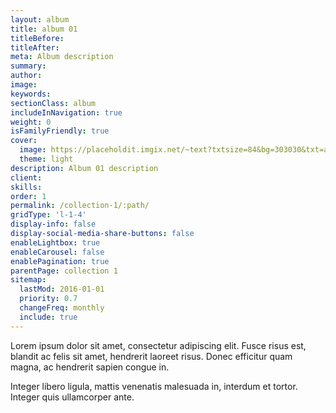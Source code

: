 ```yaml
---
layout: album
title: album 01
titleBefore:
titleAfter:
meta: Album description
summary:
author:
image:
keywords:
sectionClass: album
includeInNavigation: true
weight: 0
isFamilyFriendly: true
cover:
  image: https://placeholdit.imgix.net/~text?txtsize=84&bg=303030&txt=album-1&w=1653&h=1167
  theme: light
description: Album 01 description
client:
skills:
order: 1
permalink: /collection-1/:path/
gridType: 'l-1-4'
display-info: false
display-social-media-share-buttons: false
enableLightbox: true
enableCarousel: false
enablePagination: true
parentPage: collection 1
sitemap:
  lastMod: 2016-01-01
  priority: 0.7
  changeFreq: monthly
  include: true
---
```


Lorem ipsum dolor sit amet, consectetur adipiscing elit. Fusce risus est, blandit ac felis sit amet, hendrerit laoreet risus. Donec efficitur quam magna, ac hendrerit sapien congue in.

Integer libero ligula, mattis venenatis malesuada in, interdum et tortor. Integer quis ullamcorper ante.
